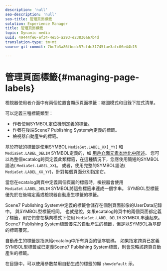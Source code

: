 ```yaml
---
description: 'null'
seo-description: 'null'
seo-title: 管理頁面標籤
solution: Experience Manager
title: 管理頁面標籤
topic: Dynamic media
uuid: 49444fe6-ef34-4e5b-a293-e23830a67b4d
translation-type: tm+mt
source-git-commit: 7bc7b3a86fbcdc57cfdc31745fae3afc06e44b15

---
```



# 管理頁面標籤{#managing-page-labels}

檢視器使用者介面中有兩個位置會顯示頁面標籤：縮圖模式和目錄下拉式清單。

可以定義三種標籤類型：

* 作者使用SYMBOL定位機制定義的標籤。
* 作者在後端Scene7 Publishing System內定義的標籤。
* 檢視器自動產生的標籤。

基於符號的標籤是使用SYMBOL `MediaSet.LABEL_XX[_YY]` 和 `MediaSet.LABEL_DELIM` SYMBOL定義的，如 [用戶介面元素本地化中所述](../../c-html5-s7-aem-asset-viewers/c-html5-20-ecatalog-viewer-about/c-html5-20-ecatalog-viewer-localization.md#concept-cbfc39344c494eb7b9f6a272cff0cc74)。 您可以為整個ecatalog跨頁定義此類標籤，在這種情況下，您應使用簡短的SYMBOL語法( `MediaSet.LABEL_XX`)。 或者，使用完整的SYMBOL語法( `MediaSet.LABEL_XX_YY`)，針對每個頁面分別指定它。

當您在ecatalog跨頁中定義兩個頁面的標籤時，檢視器會使用 `MediaSet.LABEL_DELIM` SYMBOL將這些標籤串連成一個字串。 SYMBOL型標籤優先於在後端定義或檢視器自動產生標籤的標籤。

Scene7 Publishing System中定義的標籤會儲存在個別頁面影像的UserData記錄中。 與SYMBOL型標籤相同。 也就是說，如果ecatalog跨頁中的兩個頁面都定義了標籤，則它們會在橫向模式下使用 `MediaSet.LABEL_DELIM` SYMBOL串連起來。 Scene7 Publishing System標籤優先於自動產生的標籤，但是以SYMBOL為基礎的標籤覆寫。

自動產生的標籤是指派給ecatalog中所有頁面的循序號碼。 如果指定跨頁已定義SYMBOL型標籤或已定義Scene7 Publishing System標籤，則會忽略該跨頁自動產生的標籤。

在目錄中，可以使用參數禁用自動生成的標籤的顯 `showdefault` 示。
